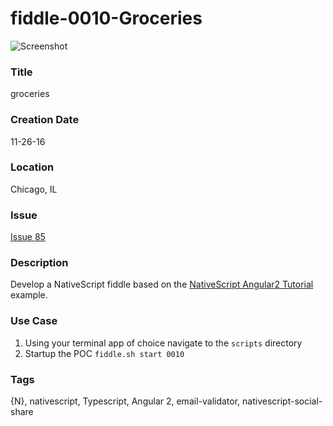 fiddle-0010-Groceries
======

![Screenshot](http://i.imgur.com/hpNAqgT.gif)


### Title

groceries


### Creation Date

11-26-16


### Location

Chicago, IL


### Issue

[Issue 85](https://github.com/bradyhouse/house/issues/85)


### Description

Develop a NativeScript fiddle based on the [NativeScript Angular2 Tutorial](http://docs.nativescript.org/angular/tutorial/ng-chapter-0)  example.


### Use Case

1.  Using your terminal app of choice navigate to the `scripts` directory
2.  Startup the POC `fiddle.sh start 0010`


### Tags

{N}, nativescript, Typescript, Angular 2, email-validator, nativescript-social-share
